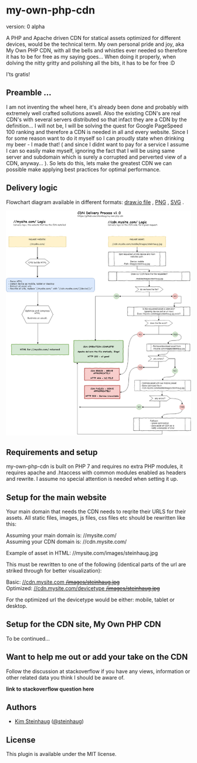 # my-own-php-cdn

version: 0 alpha

A PHP and Apache driven CDN for statical assets optimized for different devices, would be the technical term. My own personal pride and joy, aka My Own PHP CDN, with all the bells and whistles ever needed so therefore it has to be for free as my saying goes... When doing it properly, when dolving the nitty gritty and polishing all the bits, it has to be for free :D

I'ts gratis!

## Preamble ...

I am not inventing the wheel here, it's already been done and probably with extremely well crafted sollutions aswell. Also the existing CDN's are real CDN's with several servers distributed so that infact they are a CDN by the definition... I will not be, I will be solving the quest for Google PageSpeed 100 ranking and therefore a CDN is needed in all and every website. Since I for some reason want to do it myself so I can proudly state when drinking my beer - I made that! ( and since I didnt want to pay for a service I assume I can so easily make myself, ignoring the fact that I will be using same server and subdomain which is surely a corrupted and perverted view of a CDN, anyway... ). So lets do this, lets make the greatest CDN we can possible make applying best practices for optimal performance. 

## Delivery logic

Flowchart diagram available in different formats:
[draw.io file](https://drive.google.com/file/d/1PNXdQvsSUDCecRG1wNiAMnUm6pyXUhT8/view?usp=sharing)
,
[PNG](/steinhaug/my-own-php-cdn/blob/master/reference/My-Own-PHP-CDN.v1.0.png?raw=true)
,
[SVG](https://raw.githubusercontent.com/steinhaug/my-own-php-cdn/master/reference/My-Own-PHP-CDN.v1.0.svg)
.

![Delivery logic v1.0](https://raw.githubusercontent.com/steinhaug/my-own-php-cdn/master/reference/My-Own-PHP-CDN.v1.0.png "Delivery logic v1.0")

## Requirements and setup

my-own-php-cdn is built on PHP 7 and requires no extra PHP modules, it requires apache and .htaccess with common modules enabled as headers and rewrite. I assume no special attention is needed when setting it up.


## Setup for the main website

Your main domain that needs the CDN needs to reqrite their URLS for their assets. All static files, images, js files, css files etc should be rewritten like this:

Assuming your main domain is: //mysite.com/  
Assuming your CDN domain is: //cdn.mysite.com/

Example of asset in HTML: //mysite.com/images/steinhaug.jpg

This must be rewritten to one of the following (identical parts of the url are striked through for better visualization):

Basic: <a href="//cdn.mysite.com/images/steinhaug.jpg">//cdn.mysite.com ~~/images/steinhaug.jpg~~</a>  
Optimized: <a href="//cdn.mysite.com/mobile/images/steinhaug.jpg">//cdn.mysite.com/devicetype ~~/images/steinhaug.jpg~~</a>  

For the optimized url the devicetype would be either: mobile, tablet or desktop.

## Setup for the CDN site, My Own PHP CDN

To be continued...

## Want to help me out or add your take on the CDN

Follow the discussion at stackoverflow if you have any views, information or other related data you think I should be aware of.

__link to stackoverflow question here__

## Authors
- [Kim Steinhaug](https://github.com/steinhaug) ([@steinhaug](https://twitter.com/steinhaug))


## License

This plugin is available under the MIT license.
